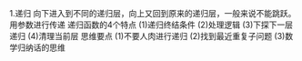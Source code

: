 1.递归
	向下进入到不同的递归层，向上又回到原来的递归层，一般来说不能跳跃。
用参数进行传递
递归函数的4个特点
(1)递归终结条件
(2)处理逻辑
(3)下探下一层递归
(4)清理当前层
思维要点
(1)不要人肉进行递归
(2)找到最近重复子问题
(3)数学归纳话的思维
